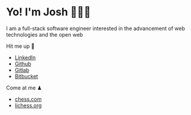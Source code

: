 # Yo! I'm Josh 🙋🏾‍♂️

I am a full-stack software engineer interested in the advancement of web technologies and the open web

Hit me up 📲

- [LinkedIn](https://www.linkedin.com/in/jlindsay-sf/)
- [Github](https://github.com/j000shDotCom/)
- [Gitlab](https://gitlab.com/j000sh)
- [Bitbucket](https://bitbucket.org/j000sh/)

Come at me ♟

- [chess.com](https://www.chess.com/member/ReasonableBully)
- [lichess.org](https://lichess.org/@/ReasonableBully)
